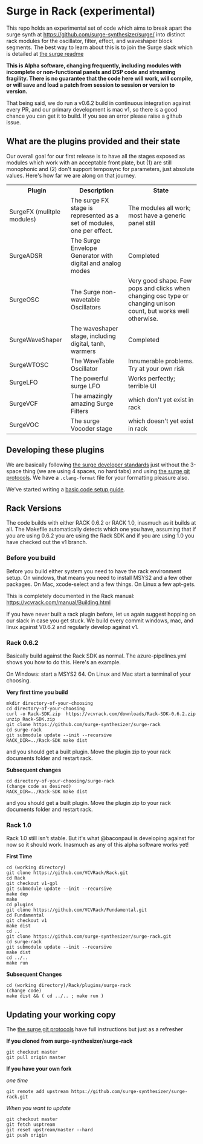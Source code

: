 # Surge in Rack (experimental)

This repo holds an experimental set of code which aims to break apart the surge synth at
https://github.com/surge-synthesizer/surge/ into distinct rack modules for the oscillator,
filter, effect, and waveshaper block segments. The best way to learn about this is to join
the Surge slack which is detailed at [the surge readme](https://github.com/surge-synthesizer/surge/blob/master/README.md)

**This is Alpha software, changing frequently, including modules with incomplete or non-functional
panels and DSP code and streaming fragility. There is no guarantee that the code here will work, 
will compile, or will save and load a patch from session to session or version to version.**

That being said, we do run a v0.6.2 build in continuous integration against every PR, and our primary development
is mac v1, so there is a good chance you can get it to build. If you see an error please raise a github issue.

## What are the plugins provided and their state

Our overall goal for our first release is to have all the stages exposed as modules which work with an acceptable
front plate, but (1) are still monophonic and (2) don't support temposync for parameters, just absolute values.
Here's how far we are along on that journey.

<table>
<tr><th>Plugin</th><th>Description</th><th>State</th></tr>
<tr><td>SurgeFX (mulitple modules)</td>
  <td>The surge FX stage is represented as a set of modules, one per effect.</td>
  <td>The modules all work; most have a generic panel still</td></tr>
<tr><td>SurgeADSR</td><td>The Surge Envelope Generator with digital and analog modes</td><td>Completed</td></tr>
<tr><td>SurgeOSC</td><td>The Surge non-wavetable Oscillators</td><td>Very good shape. Few pops and clicks when changing osc type or changing unison count, but works well otherwise.</td></tr>
<tr><td>SurgeWaveShaper</td><td>The waveshaper stage, including digital, tanh, warmers</td><td>Completed</td></tr>
<tr><td>SurgeWTOSC</td><td>The WaveTable Oscillator</td><td>Innumerable problems. Try at your own risk</td></tr>
<tr><td>SurgeLFO</td><td>The powerful surge LFO</td><td>Works perfectly; terrible UI</td></tr>
<tr><td>SurgeVCF</td><td>The amazingly amazing Surge Filters</td><td>which don't yet exist in rack</td></tr>
<tr><td>SurgeVOC</td><td>The surge Vocoder stage</td><td>which doesn't yet exist in rack</td></tr>
</table>

## Developing these plugins

We are basically following [the surge developer standards](https://github.com/surge-synthesizer/surge/blob/master/doc/Developer%20Guide.md) 
just without the 3-space thing (we are using 4 spaces, no hard tabs) and using
[the surge git protocols](https://github.com/surge-synthesizer/surge/blob/master/doc/git-howto.md). We have a `.clang-format` file for 
your formatting pleasure also.

We've started writing a [basic code setup guide](docs/arch.md).

## Rack Versions

The code builds with either RACK 0.6.2 or RACK 1.0, inasmuch as it builds at all. The Makefile
automatically detects which one you have, assuming that if you are using 0.6.2 you are using the
Rack SDK and if you are using 1.0 you have checked out the v1 branch.

### Before you build

Before you build either system you need to have the rack environment setup. 
On windows, that means you need
to install MSYS2 and a few other packages. On Mac, xcode-select and a few things.
On Linux a few apt-gets.

This is completely documented in the Rack manual:
https://vcvrack.com/manual/Building.html

If you have never built a rack plugin before, let us again suggest hopping on our slack in case you 
get stuck. We build every commit windows, mac, and linux against V0.6.2 and regularly develop against v1.

### Rack 0.6.2

Basically build against the Rack SDK as normal. The azure-pipelines.yml shows you how to do this. 
Here's an example.

On Windows: start a MSYS2 64. On Linux and Mac start a terminal of your choosing.

**Very first time you build**

```
mkdir directory-of-your-choosing
cd directory-of-your-choosing
curl -o Rack-SDK.zip  https://vcvrack.com/downloads/Rack-SDK-0.6.2.zip
unzip Rack-SDK.zip
git clone https://github.com/surge-synthesizer/surge-rack
cd surge-rack
git submodule update --init --recursive
RACK_DIR=../Rack-SDK make dist
```

and you should get a built plugin. Move the plugin zip to your rack documents folder and restart rack.

**Subsequent changes**

```
cd directory-of-your-choosing/surge-rack
(change code as desired)
RACK_DIR=../Rack-SDK make dist
```

and you should get a built plugin. Move the plugin zip to your rack documents folder and restart rack.

### Rack 1.0

Rack 1.0 still isn't stable. But it's what @baconpaul is developing against for now so it should work.
Inasmuch as any of this alpha software works yet!

**First Time**

```
cd (working directory)
git clone https://github.com/VCVRack/Rack.git
cd Rack
git checkout v1-gpl
git submodule update --init --recursive
make dep
make
cd plugins
git clone https://github.com/VCVRack/Fundamental.git
cd Fundamental
git checkout v1
make dist
cd ..
git clone https://github.com/surge-synthesizer/surge-rack.git 
cd surge-rack
git submodule update --init --recursive
make dist
cd ../..
make run
```

**Subsequent Changes**

```
cd (working directory)/Rack/plugins/surge-rack
(change code)
make dist && ( cd ../.. ; make run )
```

## Updating your working copy

The [the surge git protocols](https://github.com/surge-synthesizer/surge/blob/master/doc/git-howto.md) have full instructions
but just as a refresher 

**If you cloned from surge-synthesizer/surge-rack**

```
git checkout master
git pull origin master
```

**If you have your own fork**

*one time*

```
git remote add upstream https://github.com/surge-synthesizer/surge-rack.git
```

*When you want to update*

```
git checkout master
git fetch usptream
git reset upstream/master --hard
git push origin
```
